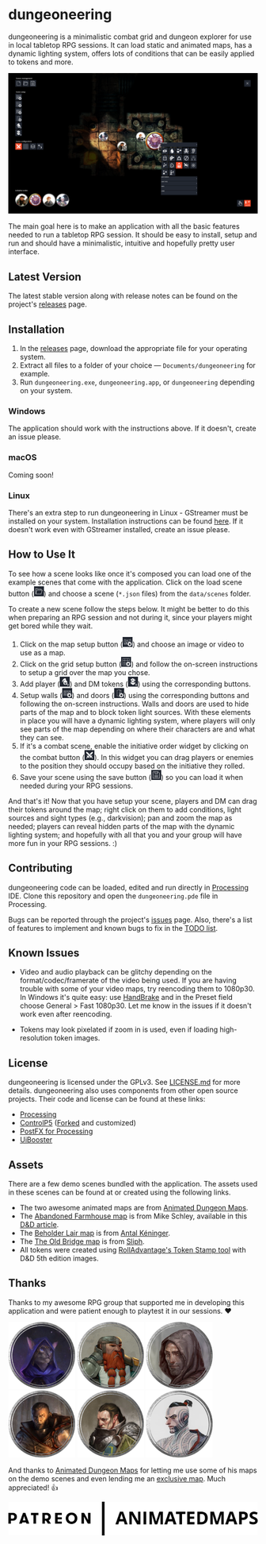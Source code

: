 # dungeoneering
dungeoneering is a minimalistic combat grid and dungeon explorer for use in local tabletop RPG sessions. It can load static and animated maps, has a dynamic lighting system, offers lots of conditions that can be easily applied to tokens and more.

![dungeoneering screenshot](images/screenshot.png "dungeoneering screenshot")

The main goal here is to make an application with all the basic features needed to run a tabletop RPG session. It should be easy to install, setup and run and should have a minimalistic, intuitive and hopefully pretty user interface.



## Latest Version

The latest stable version along with release notes can be found on the project's [releases](https://github.com/luiscastilho/dungeoneering/releases) page.



## Installation

1. In the [releases](https://github.com/luiscastilho/dungeoneering/releases) page, download the appropriate file for your operating system.
2. Extract all files to a folder of your choice — `Documents/dungeoneering` for example.
3. Run `dungeoneering.exe`, `dungeoneering.app`, or `dungeoneering` depending on your system.

### Windows

The application should work with the instructions above. If it doesn't, create an issue please.

### macOS

Coming soon!

### Linux

There's an extra step to run dungeoneering in Linux - GStreamer must be installed on your system. Installation instructions can be found [here](https://gstreamer.freedesktop.org/documentation/installing/on-linux.html). If it doesn't work even with GStreamer installed, create an issue please.



## How to Use It

To see how a scene looks like once it's composed you can load one of the example scenes that come with the application. Click on the load scene button ([<img src="../dungeoneering/data/icons/app/load_idle.png" width="20" height="20" alt="load scene icon" title="load scene icon">](#how-to-use-it)) and choose a scene (`*.json` files) from the `data/scenes` folder.

To create a new scene follow the steps below. It might be better to do this when preparing an RPG session and not during it, since your players might get bored while they wait.

1. Click on the map setup button ([<img src="../dungeoneering/data/icons/scene/setup/map_idle.png" width="20" height="20" alt="map setup icon" title="map setup icon">](#how-to-use-it)) and choose an image or video to use as a map.
2. Click on the grid setup button ([<img src="../dungeoneering/data/icons/scene/setup/grid_idle.png" width="20" height="20" alt="grid setup icon" title="grid setup icon">](#how-to-use-it)) and follow the on-screen instructions to setup a grid over the map you chose.
3. Add player ([<img src="../dungeoneering/data/icons/scene/setup/hero_idle.png" width="20" height="20" alt="add player token icon" title="add player token icon">](#how-to-use-it)) and DM tokens ([<img src="../dungeoneering/data/icons/scene/setup/monster_idle.png" width="20" height="20" alt="add DM token icon" title="add DM token icon">](#how-to-use-it)) using the corresponding buttons.
4. Setup walls ([<img src="../dungeoneering/data/icons/scene/setup/wall_idle.png" width="20" height="20" alt="walls setup icon" title="walls setup icon">](#how-to-use-it)) and doors ([<img src="../dungeoneering/data/icons/scene/setup/door_idle.png" width="20" height="20" alt="doors setup icon" title="doors setup icon">](#how-to-use-it)) using the corresponding buttons and following the on-screen instructions. Walls and doors are used to hide parts of the map and to block token light sources. With these elements in place you will have a dynamic lighting system, where players will only see parts of the map depending on where their characters are and what they can see.
5. If it's a combat scene, enable the initiative order widget by clicking on the combat button ([<img src="../dungeoneering/data/icons/scene/config/combat_idle.png" width="20" height="20" alt="combat icon" title="combat icon">](#how-to-use-it)). In this widget you can drag players or enemies to the position they should occupy based on the initiative they rolled.
6. Save your scene using the save button ([<img src="../dungeoneering/data/icons/app/save_idle.png" width="20" height="20" alt="save scene icon" title="save scene icon">](#how-to-use-it)) so you can load it when needed during your RPG sessions.

And that's it! Now that you have setup your scene, players and DM can drag their tokens around the map; right click on them to add conditions, light sources and sight types (e.g., darkvision); pan and zoom the map as needed; players can reveal hidden parts of the map with the dynamic lighting system; and hopefully with all that you and your group will have more fun in your RPG sessions. :)



## Contributing

dungeoneering code can be loaded, edited and run directly in [Processing](https://processing.org/) IDE. Clone this repository and open the `dungeoneering.pde` file in Processing.

Bugs can be reported through the project's [issues](https://github.com/luiscastilho/dungeoneering/issues) page. Also, there's a list of features to implement and known bugs to fix in the [TODO list](TODO.md).



## Known Issues

- Video and audio playback can be glitchy depending on the format/codec/framerate of the video being used. If you are having trouble with some of your video maps, try reencoding them to 1080p30. In Windows it's quite easy: use [HandBrake](https://handbrake.fr/) and in the Preset field choose General > Fast 1080p30. Let me know in the issues if it doesn't work even after reencoding.

- Tokens may look pixelated if zoom in is used, even if loading high-resolution token images.



## License

dungeoneering is licensed under the GPLv3. See [LICENSE.md](../LICENSE.md) for more details. dungeoneering also uses components from other open source projects. Their code and license can be found at these links:

- [Processing](https://github.com/processing/processing)
- [ControlP5](https://github.com/sojamo/controlp5) ([Forked](https://github.com/luiscastilho/controlp5) and customized)
- [PostFX for Processing](https://github.com/cansik/processing-postfx)
- [UiBooster](https://github.com/Milchreis/uibooster-for-processing)



## Assets

There are a few demo scenes bundled with the application. The assets used in these scenes can be found at or created using the following links.

- The two awesome animated maps are from [Animated Dungeon Maps](https://www.patreon.com/animatedmaps "Animated Dungeon Maps Patreon page").
- The [Abandoned Farmhouse map](../dungeoneering/data/maps/Static-AbandonedFarmhouse.jpg) is from Mike Schley, available in this [D&D article](https://dnd.wizards.com/articles/features/schley-stack "D&D Schley Stack article").
- The [Beholder Lair map](../dungeoneering/data/maps/Static-BeholderLair.jpg) is from [Antal Kéninger](https://www.artstation.com/kena "Antal Kéninger ArtStation profile").
- The [The Old Bridge map](../dungeoneering/data/maps/Static-TheOldBridge.jpg) is from [Sliph](https://www.patreon.com/sliph "Sliph Patreon").
- All tokens were created using [RollAdvantage's Token Stamp tool](https://rolladvantage.com/tokenstamp/ "Token Stamp tool") with D&D 5th edition images.



## Thanks

Thanks to my awesome RPG group that supported me in developing this application and were patient enough to playtest it in our sessions. :heart:

[![Claw token](images/playtesters/claw.png "Claw, Tabaxi Sorcerer (Wild Magic)")](#thanks)
[![Gruk token](images/playtesters/gruk.png "Gruk, Dwarf Fighter (Eldritch Knight)")](#thanks)
[![Labard token](images/playtesters/labard.png "Labard, Halfling Rogue (Assassin)")](#thanks)
[![Lander token](images/playtesters/lander.png "Lander, Human Cleric (Forge Domain)")](#thanks)
[![Naven token](images/playtesters/naven.png "Naven, Half-Elf Paladin (Oath of the Ancients)")](#thanks)
[![Sora token](images/playtesters/sora.png "Sora, Human Monk (Way of the Long Death)")](#thanks)

And thanks to [Animated Dungeon Maps](https://www.patreon.com/animatedmaps "Animated Dungeon Maps Patreon page") for letting me use some of his maps on the demo scenes and even lending me an [exclusive map](../dungeoneering/data/maps/Animated-SwordCoast.mp4). Much appreciated! :+1:

[![](images/logos/animated-dungeon-maps.png)](https://www.patreon.com/animatedmaps "Animated Dungeon Maps Patreon page")
